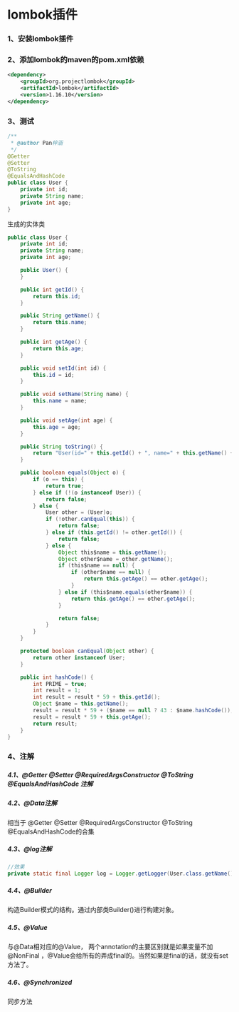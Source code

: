 # lombok插件

### 1、安装lombok插件

### 2、添加lombok的maven的pom.xml依赖

```xml
<dependency>
    <groupId>org.projectlombok</groupId>
    <artifactId>lombok</artifactId>
    <version>1.16.10</version>
</dependency>
```

### 3、测试

```java
/**
 * @author Pan梓涵
 */
@Getter
@Setter
@ToString
@EqualsAndHashCode
public class User {
    private int id;
    private String name;
    private int age;
}
```

生成的实体类

```java
public class User {
    private int id;
    private String name;
    private int age;

    public User() {
    }

    public int getId() {
        return this.id;
    }

    public String getName() {
        return this.name;
    }

    public int getAge() {
        return this.age;
    }

    public void setId(int id) {
        this.id = id;
    }

    public void setName(String name) {
        this.name = name;
    }

    public void setAge(int age) {
        this.age = age;
    }

    public String toString() {
        return "User(id=" + this.getId() + ", name=" + this.getName() + ", age=" + this.getAge() + ")";
    }

    public boolean equals(Object o) {
        if (o == this) {
            return true;
        } else if (!(o instanceof User)) {
            return false;
        } else {
            User other = (User)o;
            if (!other.canEqual(this)) {
                return false;
            } else if (this.getId() != other.getId()) {
                return false;
            } else {
                Object this$name = this.getName();
                Object other$name = other.getName();
                if (this$name == null) {
                    if (other$name == null) {
                        return this.getAge() == other.getAge();
                    }
                } else if (this$name.equals(other$name)) {
                    return this.getAge() == other.getAge();
                }

                return false;
            }
        }
    }

    protected boolean canEqual(Object other) {
        return other instanceof User;
    }

    public int hashCode() {
        int PRIME = true;
        int result = 1;
        int result = result * 59 + this.getId();
        Object $name = this.getName();
        result = result * 59 + ($name == null ? 43 : $name.hashCode());
        result = result * 59 + this.getAge();
        return result;
    }
}
```

### 4、注解

##### 4.1、@Getter @Setter @RequiredArgsConstructor @ToString @EqualsAndHashCode 注解

##### 4.2、@Data注解 

相当于 @Getter @Setter @RequiredArgsConstructor @ToString @EqualsAndHashCode的合集 

##### 4.3、@log注解

```java
//效果
private static final Logger log = Logger.getLogger(User.class.getName());
```

##### 4.4、@Builder

构造Builder模式的结构。通过内部类Builder()进行构建对象。

##### 4.5、@Value

与@Data相对应的@Value， 两个annotation的主要区别就是如果变量不加@NonFinal ，@Value会给所有的弄成final的。当然如果是final的话，就没有set方法了。 

##### 4.6、@Synchronized

同步方法